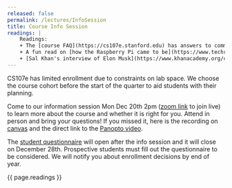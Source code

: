 ```yaml
---
released: false
permalink: /lectures/InfoSession
title: Course Info Session
readings: |
    Readings:
    + The [course FAQ](https://cs107e.stanford.edu) has answers to common questions from prospective students. 
    + A fun read on [how the Raspberry Pi came to be](https://www.techrepublic.com/article/inside-the-raspberry-pi-the-story-of-the-35-computer-that-changed-the-world/) for a taste of the adventure to come.
    + [Sal Khan's interview of Elon Musk](https://www.khanacademy.org/college-careers-more/entrepreneurship2/interviews-entrepreneurs/copy-of-khan-academy-living-room-chats/v/elon-musk). Worth a watch -- it's very inspiring!
---
```



CS107e has limited enrollment due to constraints on lab space. We choose the course cohort before the start of the quarter to aid students with their planning.

Come to our information session Mon Dec 20th 2pm ([zoom link](https://stanford.zoom.us/j/96306373862?pwd=cVYrdHI4TmhNamtoY1NCQ0FuYWlDQT09) to join live) to learn more about the course and whether it is right for you. Attend in person and bring your questions! If you missed it, here is the recording on [canvas](https://canvas.stanford.edu/courses/146439/external_tools/3367) and the direct link to the [Panopto video](
    https://stanford-pilot.hosted.panopto.com/Panopto/Pages/Viewer.aspx?id=9a9a8cfd-b9c6-4f72-8b4e-ae0401859d8a).

The [student questionnaire](https://forms.gle/KAbzfTqP9HV6QL5e9) will open after the info session and it will close on December 28th. Prospective students must fill out the questionnaire to be considered. We will notify you about enrollment decisions by end of year.

{{ page.readings }}